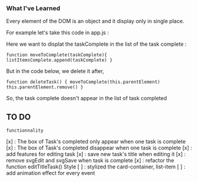 ### What I've Learned

Every element of the DOM is an object and it display only in single place.

For example let's take this code in app.js :

Here we want to displat the taskComplete in the list of the task complete : 

``function moveToComplete(taskComplete){
    listItemsComplete.append(taskComplete)
}``

But in the code below, we delete it after, 

``function deleteTask() {
    moveToComplete(this.parentElement)
    this.parentElement.remove()
}``

So, the task complete doesn't appear in the list of task completed

## TO DO 
    functionnality
[x] : The box of Task's completed only appear when one task is complete
[x] : The box of Task's completed disappear when one task is complete
[x] : add features for editing task
[x] : save new task's title when editing it
[x] : remove svgEdit and svgSave when task is complete
[x] : refactor the function editTitleTask()
    Style
[ ] : stylized the card-container, list-item
[ ] : add animation effect for every event